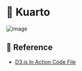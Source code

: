 # 🌊 Kuarto 

![image](https://github.com/user-attachments/assets/848fe847-b2c7-4bb5-b479-731e07300c06)

## 🍥 Reference

- [D3.js In Action Code File](https://github.com/d3js-in-action-third-edition/code-files)
